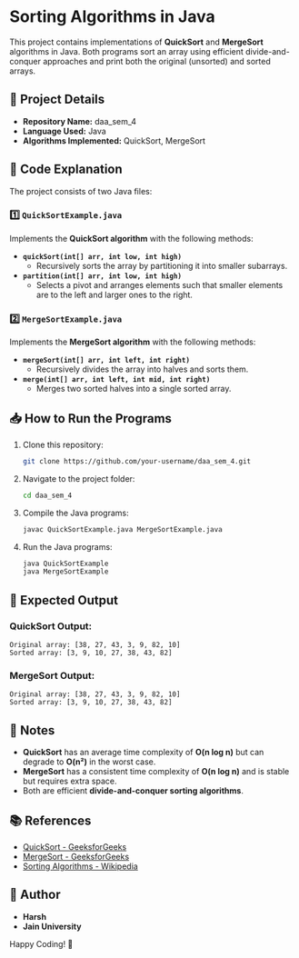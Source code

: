 # Sorting Algorithms in Java

This project contains implementations of **QuickSort** and **MergeSort** algorithms in Java. Both programs sort an array using efficient divide-and-conquer approaches and print both the original (unsorted) and sorted arrays.

## 📌 Project Details
- **Repository Name:** daa_sem_4
- **Language Used:** Java
- **Algorithms Implemented:** QuickSort, MergeSort

## 📜 Code Explanation
The project consists of two Java files:

### 1️⃣ `QuickSortExample.java`
Implements the **QuickSort algorithm** with the following methods:

- **`quickSort(int[] arr, int low, int high)`**
  - Recursively sorts the array by partitioning it into smaller subarrays.
- **`partition(int[] arr, int low, int high)`**
  - Selects a pivot and arranges elements such that smaller elements are to the left and larger ones to the right.

### 2️⃣ `MergeSortExample.java`
Implements the **MergeSort algorithm** with the following methods:

- **`mergeSort(int[] arr, int left, int right)`**
  - Recursively divides the array into halves and sorts them.
- **`merge(int[] arr, int left, int mid, int right)`**
  - Merges two sorted halves into a single sorted array.

## 📥 How to Run the Programs
1. Clone this repository:
   ```sh
   git clone https://github.com/your-username/daa_sem_4.git
   ```
2. Navigate to the project folder:
   ```sh
   cd daa_sem_4
   ```
3. Compile the Java programs:
   ```sh
   javac QuickSortExample.java MergeSortExample.java
   ```
4. Run the Java programs:
   ```sh
   java QuickSortExample
   java MergeSortExample
   ```

## 📌 Expected Output
### QuickSort Output:
```
Original array: [38, 27, 43, 3, 9, 82, 10]
Sorted array: [3, 9, 10, 27, 38, 43, 82]
```

### MergeSort Output:
```
Original array: [38, 27, 43, 3, 9, 82, 10]
Sorted array: [3, 9, 10, 27, 38, 43, 82]
```

## 📝 Notes
- **QuickSort** has an average time complexity of **O(n log n)** but can degrade to **O(n²)** in the worst case.
- **MergeSort** has a consistent time complexity of **O(n log n)** and is stable but requires extra space.
- Both are efficient **divide-and-conquer sorting algorithms**.

## 📚 References
- [QuickSort - GeeksforGeeks](https://www.geeksforgeeks.org/quick-sort/)
- [MergeSort - GeeksforGeeks](https://www.geeksforgeeks.org/merge-sort/)
- [Sorting Algorithms - Wikipedia](https://en.wikipedia.org/wiki/Sorting_algorithm)

## 📌 Author
- **Harsh**
- **Jain University**

Happy Coding! 🚀

